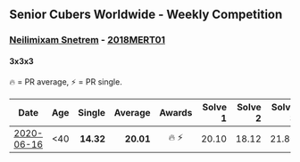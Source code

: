 ## Senior Cubers Worldwide - Weekly Competition
### [Neilimixam Snetrem](../neilimixam_snetrem.md) - [2018MERT01](https://www.worldcubeassociation.org/persons/2018MERT01?event=333)
#### 3x3x3

🔥 = PR average, ⚡ = PR single.

| Date | Age | Single | Average | Awards | Solve 1 | Solve 2 | Solve 3 | Solve 4 | Solve 5 | Video |
| :--: | :--: | --: | --: | :--: | --: | --: | --: | --: | --: | :-- |
| [2020-06-16](../../results/333/2020-06-16.md) | <40 | **14.32** | **20.01** | 🔥 ⚡ | 20.10 | 18.12 | 21.80 | 23.29 | **14.32** | [Link](https://www.facebook.com/events/604103587178706/permalink/604989420423456&ref=m_notif&notif_t=event_mall_comment/) |


<!-- Global site tag (gtag.js) - Google Analytics -->
<script async src="https://www.googletagmanager.com/gtag/js?id=UA-86348435-3"></script>
<script>window.dataLayer = window.dataLayer || []; function gtag() {dataLayer.push(arguments);} gtag('js', new Date()); gtag('config', 'UA-86348435-3');</script>

